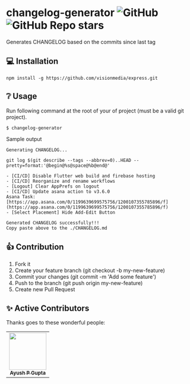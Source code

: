 # changelog-generator ![GitHub](https://img.shields.io/github/license/apgapg/changelog-generator) ![GitHub Repo stars](https://img.shields.io/github/stars/apgapg/changelog-generator?style=social)

Generates CHANGELOG based on the commits since last tag

## 💻 Installation

```
npm install -g https://github.com/visionmedia/express.git
```

## ❔ Usage

Run following command at the root of your of project (must be a valid git project).
```
$ changelog-generator
```

Sample output

```
Generating CHANGELOG...

git log $(git describe --tags --abbrev=0)..HEAD --pretty=format:'@begin@%s@space@%b@end@'

- [CI/CD] Disable Flutter web build and firebase hosting
- [CI/CD] Reorganize and rename workflows
- [Logout] Clear AppPrefs on logout
- [CI/CD] Update asana action to v3.6.0
Asana Task: [https://app.asana.com/0/1199639699575756/1200107355785896/f](https://app.asana.com/0/1199639699575756/1200107355785896/f)
- [Select Placement] Hide Add-Edit Button

Generated CHANGELOG successfully!!!
Copy paste above to the ./CHANGELOG.md

```

## 👍 Contribution

1. Fork it
2. Create your feature branch (git checkout -b my-new-feature)
3. Commit your changes (git commit -m 'Add some feature')
4. Push to the branch (git push origin my-new-feature)
5. Create new Pull Request

## ✨ Active Contributors 

Thanks goes to these wonderful people:

<!-- ALL-CONTRIBUTORS-LIST:START - Do not remove or modify this section -->
<!-- prettier-ignore-start -->
<!-- markdownlint-disable -->
<table>
  <tr>
    <td align="center"><a href="https://github.com/apgapg"><img src="https://avatars0.githubusercontent.com/u/13887407?v=4?s=100" width="100px;" alt=""/><br /><sub><b>Ayush P Gupta</b></sub></a><br /></td>
  </tr>
  
</table>